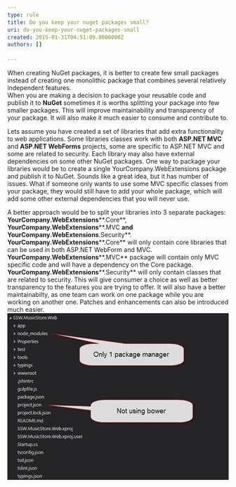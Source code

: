 ```yaml
---
type: rule
title: Do you keep your nuget packages small?
uri: do-you-keep-your-nuget-packages-small
created: 2015-01-31T04:51:09.0000000Z
authors: []

---
```


When creating NuGet packages, it is better to create few small packages instead of creating one monolithic package that combines several relatively independent features.  
When you are making a decision to package your reusable code and publish it to     **NuGet** sometimes it is worths splitting your package into few smaller packages. This will improve maintainability and transparency of your package. It will also make it much easier to consume and contribute to.

Lets assume you have created a set of libraries that add extra functionality to web applications. Some libraries classes work with both     **ASP.NET MVC** and     **ASP.NET WebForms** projects, some are specific to ASP.NET MVC and some are related to security. Each library may also have external dependencies on some other NuGet packages. One way to package your libraries would be to create a single YourCompany.WebExtensions package and publish it to NuGet. Sounds like a great idea, but it has number of issues. What if someone only wants to use some MVC specific classes from your package, they would still have to add your whole package, which will add some other external dependencies that you will never use.

A better approach would be to split your libraries into 3 separate packages: **YourCompany.WebExtensions****.Core**, **YourCompany.WebExtensions****.MVC **and **YourCompany.WebExtensions****.Security**. **YourCompany.WebExtensions****.Core** will only contain core libraries that can be used in both ASP.NET WebForm and MVC. **YourCompany.WebExtensions****.MVC** package will contain only MVC specific code and will have a dependency on the Core package. **YourCompany.WebExtensions****.Security** will only contain classes that are related to security. This will give consumer a choice as well as better transparency to the features you are trying to offer. It will also have a better maintainabilty, as one team can work on one package while you are working on another one. Patches and enhancements can also be introduced much easier.
![ Bad Example - One big library with lots of features, where most of them are obsolete with a release of ASP.NET MVC 5![package.jpg](package.jpg)](package2.jpg)
